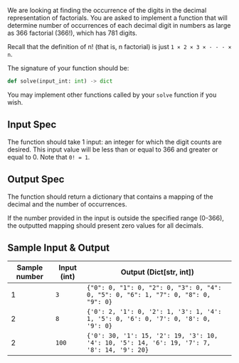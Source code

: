 We are looking at finding the occurrence of the digits in the decimal representation of factorials. You are asked to implement a function that will determine number of occurrences of each decimal digit in numbers as large as 366 factorial (366!), which has 781 digits.

Recall that the definition of n! (that is, n factorial) is just `1 × 2 × 3 × · · · × n`.

The signature of your function should be:

```python
def solve(input_int: int) -> dict
```

You may implement other functions called by your `solve` function if you wish.

## Input Spec

The function should take 1 input: an integer for which the digit counts are desired. This input value will be less than or equal to 366 and greater or equal to 0. Note that `0! = 1`.

## Output Spec

The function should return a dictionary that contains a mapping of the decimal and the number of occurrences.

If the number provided in the input is outside the specified range (0-366), the outputted mapping should present zero values for all decimals.

## Sample Input & Output

| Sample number | Input (int) | Output (Dict[str, int])                                                                     |
| ------------- | ----------- | ------------------------------------------------------------------------------------------- |
| 1             | `3`         | `{"0": 0, "1": 0, "2": 0, "3": 0, "4": 0, "5": 0, "6": 1, "7": 0, "8": 0, "9": 0}`          |
| 2             | `8`         | `{'0': 2, '1': 0, '2': 1, '3': 1, '4': 1, '5': 0, '6': 0, '7': 0, '8': 0, '9': 0}`          |
| 2             | `100`       | `{'0': 30, '1': 15, '2': 19, '3': 10, '4': 10, '5': 14, '6': 19, '7': 7, '8': 14, '9': 20}` |
